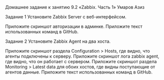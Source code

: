 Домашнее задание к занятию 9.2 «Zabbix. Часть 1» Умаров Азиз

Задание 1
Установите Zabbix Server с веб-интерфейсом.


Приложите скриншот авторизации в админке. Приложите текст использованных команд в GitHub.

Задание 2
Установите Zabbix Agent на два хоста.

Приложите скриншот раздела Configuration > Hosts, где видно, что агенты подключены к серверу. Приложите скриншот лога zabbix agent, где видно, что он работает с сервером. Приложите скриншот раздела Monitoring > Latest data для обоих хостов, где видны поступающие от агентов данные. Приложите текст использованных команд в GitHub.
